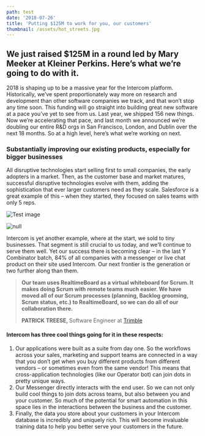 ```yaml
---
path: test
date: '2018-07-26'
title: 'Putting $125M to work for you, our customers'
thumbnail: /assets/hot_streets.jpg
---
```

## We just raised $125M in a round led by Mary Meeker at Kleiner Perkins. Here’s what we’re going to do with it.

2018 is shaping up to be a massive year for the Intercom platform. Historically, we’ve spent proportionately way more on research and development than other software companies we track, and that won’t stop any time soon. This funding will go straight into building great new software at a pace you’ve yet to see from us. Last year, we shipped 156 new things. Now we’re accelerating that pace, and last month we announced we’re doubling our entire R&D orgs in San Francisco, London, and Dublin over the next 18 months. So at a high level, here’s what we’re working on next.

### Substantially improving our existing products, especially for bigger businesses

All disruptive technologies start selling first to small companies, the early adopters in a market. Then, as the customer base and market matures, successful disruptive technologies evolve with them, adding the sophistication that ever larger customers need as they scale. Salesforce is a great example of this – when they started, they focused on sales teams with only 5 reps.

![Test image](/assets/img7.png)

![null](/assets/img3.png)

Intercom is yet another example, where at the start, we sold to tiny businesses. That segment is still crucial to us today, and we’ll continue to serve them well. Yet our success there is becoming clear – in the last Y Combinator batch, 84% of all companies with a messenger or live chat product on their site used Intercom. Our next frontier is the generation or two further along than them.

<blockquote>
  <p class="__text"><strong>
    Our team uses RealtimeBoard as a virtual whiteboard 
    for Scrum. It makes doing Scrum with remote teams 
    much easier. We have moved all of our Scrum processes 
    (planning, Backlog grooming, Scrum status, etc.) 
    to RealtimeBoard, so we can do all of our collaboration 
    there.</strong>
  </p>
  <p class="__source">
    <strong>PATRICK TREESE, </strong>Software Engineer at <a href="#">Trimble</a>
  </p>
</blockquote>

#### Intercom has three cool things going for it in these respects:
1. Our applications were built as a suite from day one. So the workflows across your sales, marketing and support teams are connected in a way that you don’t get when you buy different products from different vendors – or sometimes even from the same vendor! This means that cross-application technologies (like our Operator bot) can join dots in pretty unique ways.
2. Our Messenger directly interacts with the end user. So we can not only build cool things to join dots across teams, but also between you and your customer. So much of the potential for smart automation in this space lies in the interactions between the business and the customer.
3. Finally, the data you store about your customers in your Intercom database is incredibly and uniquely rich. This will become invaluable training data to help you better serve your customers in the future.
